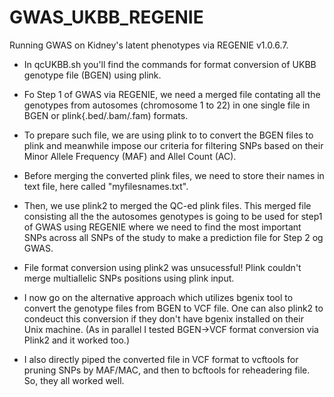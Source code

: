 # GWAS_UKBB_REGENIE
Running GWAS on Kidney's latent phenotypes via REGENIE v1.0.6.7.

- In qcUKBB.sh you'll find the commands for format conversion of UKBB genotype file (BGEN) using plink.

- Fo Step 1 of GWAS via REGENIE, we need a merged file contating all the genotypes from autosomes (chromosome 1 to 22) in one single file in BGEN or plink{.bed/.bam/.fam) formats. 

- To prepare such file, we are using plink to to convert the BGEN files to plink and meanwhile impose our criteria for filtering SNPs based on their Minor Allele Frequency (MAF) and Allel Count (AC).

- Before merging the converted plink files, we need to store their names in text file, here called "myfilesnames.txt".

- Then, we use plink2 to merged the QC-ed plink files. This merged file consisting all the the autosomes genotypes is going to be used for step1 of GWAS using REGENIE where we need to find the most important SNPs across all SNPs of the study to make a prediction file for Step 2 og GWAS.

- File format conversion using plink2 was unsucessful! Plink couldn't merge multiallelic SNPs positions using plink input. 

- I now go on the alternative approach which utilizes bgenix tool to convert the genotype files from BGEN to VCF file. One can also plink2 to condeuct this conversion if they don't have bgenix installed on their Unix machine. (As in parallel I tested BGEN->VCF format conversion via Plink2 and it worked too.)

- I also directly piped the converted file in VCF format to vcftools for pruning SNPs by MAF/MAC, and then to bcftools for reheadering file. So, they all worked well.